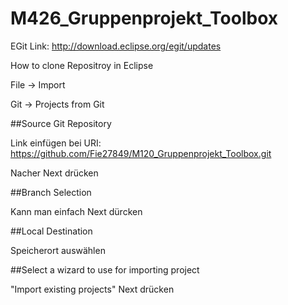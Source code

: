 # M426_Gruppenprojekt_Toolbox

EGit Link: http://download.eclipse.org/egit/updates

How to clone Repositroy in Eclipse

File -> Import

Git -> Projects from Git

##Source Git Repository

Link einfügen bei URI: https://github.com/Fie27849/M120_Gruppenprojekt_Toolbox.git

Nacher Next drücken

##Branch Selection

Kann man einfach Next dürcken

##Local Destination 

Speicherort auswählen

##Select a wizard to use for importing project

"Import existing projects"
Next drücken
